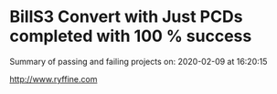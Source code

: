 # BillS3 Convert with Just PCDs completed with 100 % success

Summary of passing and failing projects on: 2020-02-09 at 16:20:15

http://www.ryffine.com
